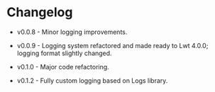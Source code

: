 # Changelog

* v0.0.8 - Minor logging improvements.

* v0.0.9 - Logging system refactored and made ready to Lwt 4.0.0;
  logging format slightly changed.

* v0.1.0 - Major code refactoring.

* v0.1.2 - Fully custom logging based on Logs library.

